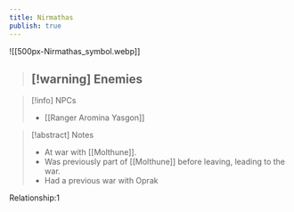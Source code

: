 ```yaml
---
title: Nirmathas
publish: true
---
```

![[500px-Nirmathas_symbol.webp]]
> [!warning] Enemies
> - 

> [!info] NPCs
> - [[Ranger Aromina Yasgon]]

> [!abstract] Notes
> - At war with [[Molthune]].
> - Was previously part of [[Molthune]] before leaving, leading to the war.
> - Had a previous war with Oprak

Relationship:1